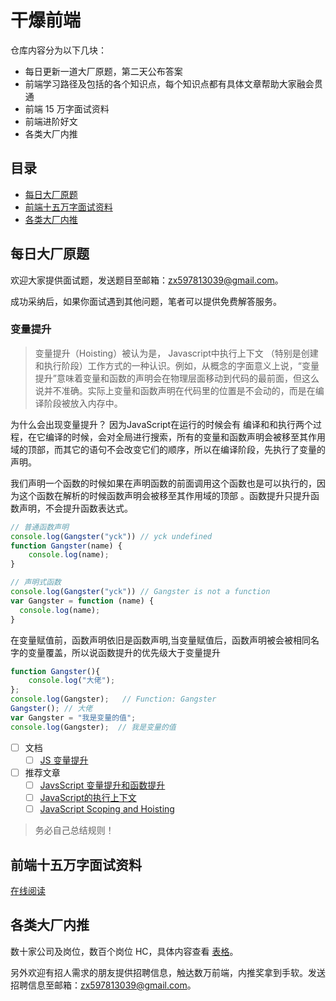 # 干爆前端

仓库内容分为以下几块：

- 每日更新一道大厂原题，第二天公布答案
- 前端学习路径及包括的各个知识点，每个知识点都有具体文章帮助大家融会贯通
- 前端 15 万字面试资料
- 前端进阶好文
- 各类大厂内推

## 目录

- [每日大厂原题](#每日大厂原题)
- [前端十五万字面试资料](#前端十五万字面试资料)
- [各类大厂内推](#各类大厂内推)


## 每日大厂原题

欢迎大家提供面试题，发送题目至邮箱：zx597813039@gmail.com。

成功采纳后，如果你面试遇到其他问题，笔者可以提供免费解答服务。

### 变量提升

> 变量提升（Hoisting）被认为是， Javascript中执行上下文 （特别是创建和执行阶段）工作方式的一种认识。例如，从概念的字面意义上说，“变量提升”意味着变量和函数的声明会在物理层面移动到代码的最前面，但这么说并不准确。实际上变量和函数声明在代码里的位置是不会动的，而是在编译阶段被放入内存中。

为什么会出现变量提升？ 因为JavaScript在运行的时候会有 编译和和执行两个过程，在它编译的时候，会对全局进行搜索，所有的变量和函数声明会被移至其作用域的顶部，而其它的语句不会改变它们的顺序，所以在编译阶段，先执行了变量的声明。

我们声明一个函数的时候如果在声明函数的前面调用这个函数也是可以执行的，因为这个函数在解析的时候函数声明会被移至其作用域的顶部 。函数提升只提升函数声明，不会提升函数表达式。
```js
// 普通函数声明
console.log(Gangster("yck")) // yck undefined
function Gangster(name) {
    console.log(name);
}
```
```js
// 声明式函数
console.log(Gangster("yck")) // Gangster is not a function
var Gangster = function (name) {
  console.log(name);
}
```
在变量赋值前，函数声明依旧是函数声明,当变量赋值后，函数声明被会被相同名字的变量覆盖，所以说函数提升的优先级大于变量提升
```js
function Gangster(){
    console.log("大佬");
};
console.log(Gangster);   // Function: Gangster
Gangster(); // 大佬
var Gangster = "我是变量的值";  
console.log(Gangster);  // 我是变量的值
```

- [ ] 文档
  - [ ] [JS 变量提升](https://developer.mozilla.org/zh-CN/docs/Glossary/Hoisting)
- [ ] 推荐文章
  - [ ] [JavsScript 变量提升和函数提升](https://towind.fun/2021/05/10/js-hoisting/)
  - [ ] [JavaScript的执行上下文](https://www.huaweicloud.com/articles/b0e28ae85a6f6d4e4e28824a94d17b51.html)
  - [ ] [JavaScript Scoping and Hoisting](http://www.adequatelygood.com/JavaScript-Scoping-and-Hoisting.html)

> 务必自己总结规则！

## 前端十五万字面试资料

[在线阅读](https://yuchengkai.cn/home/)

## 各类大厂内推

数十家公司及岗位，数百个岗位 HC，具体内容查看 [表格](https://bitable.feishu.cn/appdL3vQNYWhT2hGnNRjlC9XoWD)。

另外欢迎有招人需求的朋友提供招聘信息，触达数万前端，内推奖拿到手软。发送招聘信息至邮箱：zx597813039@gmail.com。
